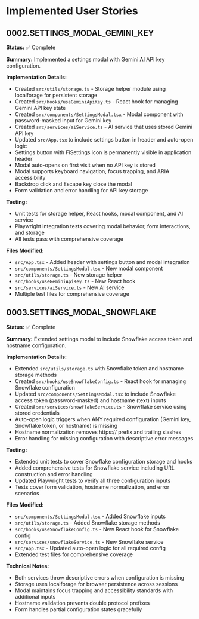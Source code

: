# Implemented User Stories

## 0002.SETTINGS_MODAL_GEMINI_KEY

**Status:** ✅ Complete

**Summary:** Implemented a settings modal with Gemini AI API key configuration.

**Implementation Details:**

- Created `src/utils/storage.ts` - Storage helper module using localforage for persistent storage
- Created `src/hooks/useGeminiApiKey.ts` - React hook for managing Gemini API key state
- Created `src/components/SettingsModal.tsx` - Modal component with password-masked input for Gemini key
- Created `src/services/aiService.ts` - AI service that uses stored Gemini API key
- Updated `src/App.tsx` to include settings button in header and auto-open logic
- Settings button with FiSettings icon is permanently visible in application header
- Modal auto-opens on first visit when no API key is stored
- Modal supports keyboard navigation, focus trapping, and ARIA accessibility
- Backdrop click and Escape key close the modal
- Form validation and error handling for API key storage

**Testing:**

- Unit tests for storage helper, React hooks, modal component, and AI service
- Playwright integration tests covering modal behavior, form interactions, and storage
- All tests pass with comprehensive coverage

**Files Modified:**

- `src/App.tsx` - Added header with settings button and modal integration
- `src/components/SettingsModal.tsx` - New modal component
- `src/utils/storage.ts` - New storage helper
- `src/hooks/useGeminiApiKey.ts` - New React hook
- `src/services/aiService.ts` - New AI service
- Multiple test files for comprehensive coverage

## 0003.SETTINGS_MODAL_SNOWFLAKE

**Status:** ✅ Complete

**Summary:** Extended settings modal to include Snowflake access token and hostname configuration.

**Implementation Details:**

- Extended `src/utils/storage.ts` with Snowflake token and hostname storage methods
- Created `src/hooks/useSnowflakeConfig.ts` - React hook for managing Snowflake configuration
- Updated `src/components/SettingsModal.tsx` to include Snowflake access token (password-masked) and hostname (text) inputs
- Created `src/services/snowflakeService.ts` - Snowflake service using stored credentials
- Auto-open logic triggers when ANY required configuration (Gemini key, Snowflake token, or hostname) is missing
- Hostname normalization removes https:// prefix and trailing slashes
- Error handling for missing configuration with descriptive error messages

**Testing:**

- Extended unit tests to cover Snowflake configuration storage and hooks
- Added comprehensive tests for Snowflake service including URL construction and error handling
- Updated Playwright tests to verify all three configuration inputs
- Tests cover form validation, hostname normalization, and error scenarios

**Files Modified:**

- `src/components/SettingsModal.tsx` - Added Snowflake inputs
- `src/utils/storage.ts` - Added Snowflake storage methods
- `src/hooks/useSnowflakeConfig.ts` - New React hook for Snowflake config
- `src/services/snowflakeService.ts` - New Snowflake service
- `src/App.tsx` - Updated auto-open logic for all required config
- Extended test files for comprehensive coverage

**Technical Notes:**

- Both services throw descriptive errors when configuration is missing
- Storage uses localforage for browser persistence across sessions
- Modal maintains focus trapping and accessibility standards with additional inputs
- Hostname validation prevents double protocol prefixes
- Form handles partial configuration states gracefully

